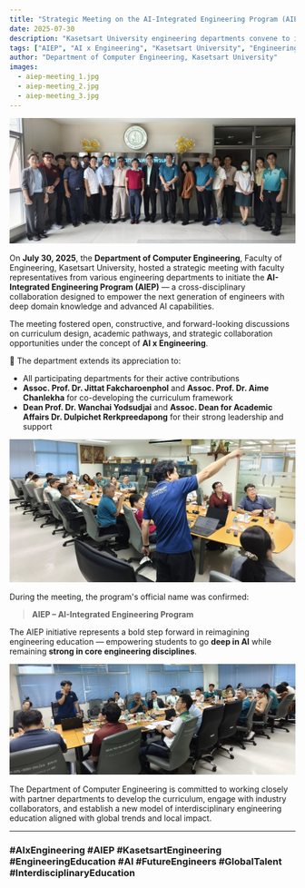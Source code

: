 ```yaml
---
title: "Strategic Meeting on the AI-Integrated Engineering Program (AIEP)"
date: 2025-07-30
description: "Kasetsart University engineering departments convene to initiate a cross-disciplinary AI x Engineering education program."
tags: ["AIEP", "AI x Engineering", "Kasetsart University", "Engineering Education", "Artificial Intelligence", "Future Engineers"]
author: "Department of Computer Engineering, Kasetsart University"
images:
  - aiep-meeting_1.jpg
  - aiep-meeting_2.jpg
  - aiep-meeting_3.jpg
---
```


![AIEP Strategic Meeting](aiep-meeting_1.jpg)

On **July 30, 2025**, the **Department of Computer Engineering**, Faculty of Engineering, Kasetsart University, hosted a strategic meeting with faculty representatives from various engineering departments to initiate the **AI-Integrated Engineering Program (AIEP)** — a cross-disciplinary collaboration designed to empower the next generation of engineers with deep domain knowledge and advanced AI capabilities.

The meeting fostered open, constructive, and forward-looking discussions on curriculum design, academic pathways, and strategic collaboration opportunities under the concept of **AI x Engineering**.

🙏 The department extends its appreciation to:  
- All participating departments for their active contributions  
- **Assoc. Prof. Dr. Jittat Fakcharoenphol** and **Assoc. Prof. Dr. Aime Chanlekha** for co-developing the curriculum framework  
- **Dean Prof. Dr. Wanchai Yodsudjai** and **Assoc. Dean for Academic Affairs Dr. Dulpichet Rerkpreedapong** for their strong leadership and support

![Group Photo](aiep-meeting_2.jpg)

During the meeting, the program's official name was confirmed:

> **AIEP – AI-Integrated Engineering Program**

The AIEP initiative represents a bold step forward in reimagining engineering education — empowering students to go **deep in AI** while remaining **strong in core engineering disciplines**.

![Engaged Discussion](aiep-meeting_3.jpg)

The Department of Computer Engineering is committed to working closely with partner departments to develop the curriculum, engage with industry collaborators, and establish a new model of interdisciplinary engineering education aligned with global trends and local impact.

---

### #AIxEngineering #AIEP #KasetsartEngineering #EngineeringEducation #AI #FutureEngineers #GlobalTalent #InterdisciplinaryEducation
